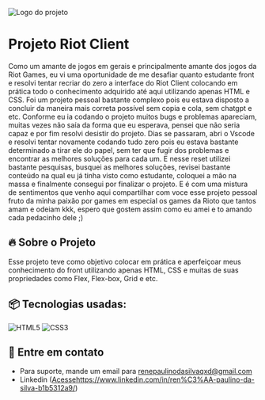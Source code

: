 ![Logo do projeto](https://i.imgur.com/kniMQHu.png](https://i.imgur.com/pRG988O.png))
# Projeto Riot Client

Como um amante de jogos em gerais e principalmente amante dos jogos da Riot Games, eu vi uma oportunidade de me desafiar quanto estudante front e resolvi tentar recriar do zero a interface do Riot Client colocando em prática todo o conhecimento adquirido até aqui utilizando apenas HTML e CSS. Foi um projeto pessoal bastante complexo pois eu estava disposto a concluir da maneira mais correta possível sem copia e cola, sem chatgpt e etc. Conforme eu ia codando o projeto muitos bugs e problemas apareciam, muitas vezes não saía da forma que eu esperava, pensei que não seria capaz e por fim resolvi desistir do projeto. Dias se passaram, abri o Vscode e resolvi tentar novamente codando tudo zero pois eu estava bastante determinado a tirar ele do papel, sem ter que fugir dos problemas e encontrar as melhores soluções para cada um. E nesse reset utilizei bastante pesquisas, busquei as melhores soluções, revisei bastante conteúdo na qual eu já tinha visto como estudante, coloquei a mão na massa e finalmente consegui  por finalizar o projeto. E é com uma mistura de sentimentos que venho aqui compartilhar com voce esse projeto pessoal fruto da minha paixão por games em especial  os games da Rioto que tantos amam e odeiam kkk, espero que gostem assim como eu amei e to amando cada pedacinho dele ;)

## 🔥 Sobre o Projeto

Esse projeto teve como objetivo colocar em prática e aperfeiçoar meus conhecimento do front utilizando apenas HTML, CSS e muitas de suas propriedades como Flex, Flex-box, Grid e etc.

## 📦 Tecnologias usadas:

![HTML5](https://img.shields.io/badge/html5-%23E34F26.svg?style=for-the-badge&logo=html5&logoColor=white)
![CSS3](https://img.shields.io/badge/css3-%231572B6.svg?style=for-the-badge&logo=css3&logoColor=white)

## 💭 Entre em contato
* Para suporte, mande um email para renepaulinodasilvaqxd@gmail.com
* Linkedin ([Acesse](https://www.linkedin.com/in/ren%C3%AA-paulino-da-silva-b1b5312a9/)https://www.linkedin.com/in/ren%C3%AA-paulino-da-silva-b1b5312a9/)
